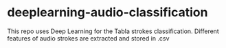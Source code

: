 # deeplearning-audio-classification
This repo uses Deep Learning for the Tabla strokes classification. Different features of audio strokes are extracted and stored in .csv 
